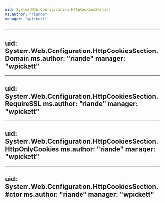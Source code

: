 ```yaml
---
uid: System.Web.Configuration.HttpCookiesSection
ms.author: "riande"
manager: "wpickett"
---
```


---
uid: System.Web.Configuration.HttpCookiesSection.Domain
ms.author: "riande"
manager: "wpickett"
---

---
uid: System.Web.Configuration.HttpCookiesSection.RequireSSL
ms.author: "riande"
manager: "wpickett"
---

---
uid: System.Web.Configuration.HttpCookiesSection.HttpOnlyCookies
ms.author: "riande"
manager: "wpickett"
---

---
uid: System.Web.Configuration.HttpCookiesSection.#ctor
ms.author: "riande"
manager: "wpickett"
---
